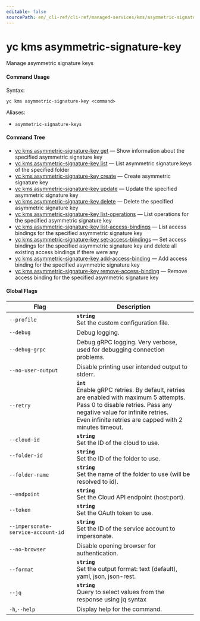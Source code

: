 ```yaml
---
editable: false
sourcePath: en/_cli-ref/cli-ref/managed-services/kms/asymmetric-signature-key/index.md
---
```


# yc kms asymmetric-signature-key

Manage asymmetric signature keys

#### Command Usage

Syntax: 

`yc kms asymmetric-signature-key <command>`

Aliases: 

- `asymmetric-signature-keys`

#### Command Tree

- [yc kms asymmetric-signature-key get](get.md) — Show information about the specified asymmetric signature key
- [yc kms asymmetric-signature-key list](list.md) — List asymmetric signature keys of the specified folder
- [yc kms asymmetric-signature-key create](create.md) — Create asymmetric signature key
- [yc kms asymmetric-signature-key update](update.md) — Update the specified asymmetric signature key
- [yc kms asymmetric-signature-key delete](delete.md) — Delete the specified asymmetric signature key
- [yc kms asymmetric-signature-key list-operations](list-operations.md) — List operations for the specified asymmetric signature key
- [yc kms asymmetric-signature-key list-access-bindings](list-access-bindings.md) — List access bindings for the specified asymmetric signature key
- [yc kms asymmetric-signature-key set-access-bindings](set-access-bindings.md) — Set access bindings for the specified asymmetric signature key and delete all existing access bindings if there were any
- [yc kms asymmetric-signature-key add-access-binding](add-access-binding.md) — Add access binding for the specified asymmetric signature key
- [yc kms asymmetric-signature-key remove-access-binding](remove-access-binding.md) — Remove access binding for the specified asymmetric signature key

#### Global Flags

| Flag | Description |
|----|----|
|`--profile`|<b>`string`</b><br/>Set the custom configuration file.|
|`--debug`|Debug logging.|
|`--debug-grpc`|Debug gRPC logging. Very verbose, used for debugging connection problems.|
|`--no-user-output`|Disable printing user intended output to stderr.|
|`--retry`|<b>`int`</b><br/>Enable gRPC retries. By default, retries are enabled with maximum 5 attempts.<br/>Pass 0 to disable retries. Pass any negative value for infinite retries.<br/>Even infinite retries are capped with 2 minutes timeout.|
|`--cloud-id`|<b>`string`</b><br/>Set the ID of the cloud to use.|
|`--folder-id`|<b>`string`</b><br/>Set the ID of the folder to use.|
|`--folder-name`|<b>`string`</b><br/>Set the name of the folder to use (will be resolved to id).|
|`--endpoint`|<b>`string`</b><br/>Set the Cloud API endpoint (host:port).|
|`--token`|<b>`string`</b><br/>Set the OAuth token to use.|
|`--impersonate-service-account-id`|<b>`string`</b><br/>Set the ID of the service account to impersonate.|
|`--no-browser`|Disable opening browser for authentication.|
|`--format`|<b>`string`</b><br/>Set the output format: text (default), yaml, json, json-rest.|
|`--jq`|<b>`string`</b><br/>Query to select values from the response using jq syntax|
|`-h`,`--help`|Display help for the command.|
